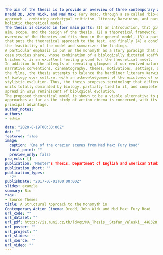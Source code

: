 ```yaml
---
The aim of the thesis is to provide an overview of three contemporary action films:
Dredd 3D, John Wick, and Mad Max: Fury Road, through a so-called "bio-structuralist"
approach - combining archetypal criticism, literary Darwinism, and narratology, into a unified,
holistic theoretical model.
The thesis is divided in four main parts: (1) an introduction, that gives a rationale for the
aim, scope, and the design of the thesis, (2) a theoretical framework, which provides both an
overview of the theories and fits them in the general model, (3) a part including the case studies,
that puts the theoretical approach to the test, and finally (4) a conclusion that gives a verdict on
the feasibility of the model and summarizes the findings.
A particular emphasis is put on the monomyth as a story paradigm that all the films in the
case studies share, whose combination of a biologically dictated scaffolding, and cultural
brickwork, is an excellent testing ground for the theoretical model.
In addition to the attempts of revealing glimpses of our evolved nature in the plots,
narrative conventions, cinematography, themes, motivations, settings, and character networks in
the films, the thesis attempts to balance the hardliner literary Darwinist stance of the dominance
of biology over culture, with an acknowledgement of the existence of cultural transmission and
stylistic evolution. Thus, the thesis proposes terminology that differentiates between cultural
units totally dominated by biology, partially tied to it, and completely independent of it, albeit
spread in ways reminiscent of biological evolution.
The proposed theoretical model is shown to be a viable alternative to post-structuralist
approaches as far as the study of action cinema is concerned, with its ample scope serving as its
principal advantage.
author_notes:
authors:
- admin

date: "2020-8-19T00:00:00Z"
doi: ""
featured: false
image:
  caption: 'One of the crazier scenes from Mad Max: Fury Road'
  focal_point: ""
  preview_only: false
projects: []
publication: 'Master's Thesis. Department of English and American Studies. Masaryk University.'
publication_short: ""
publication_types:
- "7"
publishDate: "2017-05-01T00:00:00Z"
slides: example
summary: Bio
tags:
- Source Themes
title: A Structural Approach to the Monomyth in
Contemporary Action Cinema: Dredd, John Wick and Mad Max: Fury Road
url_code: ""
url_dataset: ""
url_pdf: https://is.muni.cz/th/ldvqx/MA_Thesis__Stefan_Veleski__448328.pdf
url_poster: ""
url_project: ""
url_slides: ""
url_source: ""
url_video: ""
---
```




